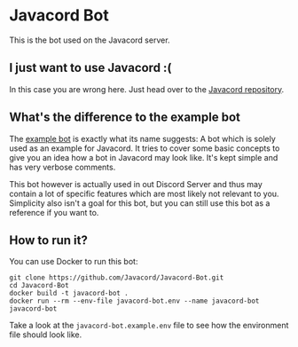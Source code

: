 # Javacord Bot 
This is the bot used on the Javacord server.

## I just want to use Javacord :\(
In this case you are wrong here. Just head over to the [Javacord repository](https://github.com/Javacord/Javacord).

## What's the difference to the example bot
The [example bot](https://github.com/Javacord/JavacordExampleBot) is exactly what its name suggests: A bot which
is solely used as an example for Javacord. It tries to cover some basic concepts to give you an idea how a
bot in Javacord may look like. It's kept simple and has very verbose comments.

This bot however is actually used in out Discord Server and thus may contain a lot of specific features which are 
most likely not relevant to you. Simplicity also isn't a goal for this bot, but you can still use this bot
as a reference if you want to.

## How to run it?
You can use Docker to run this bot:
```
git clone https://github.com/Javacord/Javacord-Bot.git
cd Javacord-Bot
docker build -t javacord-bot .
docker run --rm --env-file javacord-bot.env --name javacord-bot javacord-bot
```

Take a look at the `javacord-bot.example.env` file to see how the environment file should look like.